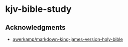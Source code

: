 # kjv-bible-study

## Acknowledgments

- [awerkamp/markdown-king-james-version-holy-bible](https://github.com/awerkamp/markdown-king-james-version-holy-bible)
